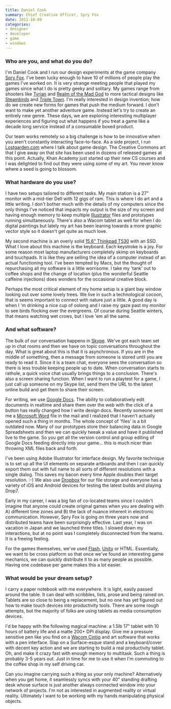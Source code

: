 ```yaml
---
title: Daniel Cook
summary: Chief Creative Officer, Spry Fox
date: 2012-10-09
categories:
- designer
- developer
- game
- windows
---
```


### Who are you, and what do you do?

I'm Daniel Cook and I run our design experiments at the game company [Spry Fox](http://spryfox.com/ "Spry Fox's website."). I've been lucky enough to have 10 of millions of people play the games I've worked on. It is very strange meeting people that played my games since what I do is pretty geeky and solitary. My games range from shooters like [Tyrian][] and [Realm of the Mad God][realm-of-the-mad-god] to more tactical designs like [Steambirds][steambirds-survival] and [Triple Town][triple-town]. I'm really interested in design invention; how do we create new forms for games that push the medium forward. I don't want to make yet another adventure game. Instead let's try to create an entirely new genre. These days, we are exploring interesting multiplayer experiences and figuring out what happens if you treat a game like a decade long service instead of a consumable boxed product. 

Our team works remotely so a big challenge is how to be innovative when you aren't constantly interacting face-to-face. As a side project, I run [Lostgarden.com](http://www.lostgarden.com/ "Daniel's game design weblog.") where I talk about game design. The Creative Commons art that I give away on that site has been used in dozens of released games at this point. Actually, Khan Academy just started up their new CS courses and I was delighted to find out they were using some of my art. You never know where a seed is going to blossom. 
 
### What hardware do you use?

I have two setups tailored to different tasks. My main station is a 27" monitor with a mid-tier Dell with 12 gigs of ram. This is where I do art and a little writing. I don't bother much with the details of my computers since the only things I've noticed that impacts my output is the size of my screen and having enough memory to keep multiple [Illustrator][] files and prototypes running simultaneously. There's also a Wacom tablet as well for when I do digital paintings but lately my art has been leaning towards a more graphic vector style so it doesn't get quite as much love. 

My second machine is an overly solid [15.6" Thinkpad T530][thinkpad-t530] with an SSD. What I love about this machine is the keyboard. Each keystroke is a joy. For some reason most laptop manufacturers completely skimp on keyboards and touchpads. It is like they are selling the idea of a computer instead of an actual functioning tool. I've been tempted by Macs, but the thought of repurchasing all my software is a little worrisome. I take my 'tank' out to coffee shops and the change of location (plus the wonderful Seattle caffeine injections) does wonders for the occasional creative block. 

Perhaps the most critical element of my home setup is a giant bay window looking out over some lovely trees. We live in such a technological cocoon, that is seems important to connect with nature just a little. A good day is when I 'm drinking a nice cup of oolong and I raise my gaze past my monitor to see birds flocking over the evergreens. Of course during Seattle winters, that means watching wet crows, but I love 'em all the same. 
 
### And what software?

The bulk of our conversation happens in [Skype][]. We've got each team set up in chat rooms and then we have on topic conversations throughout the day. What is great about this is that it is asynchronous. If you are in the middle of something, then a message from someone is stored until you are ready to read it. Since it is a team chat, everyone sees the conversation so there is less trouble keeping people up to date. When conversation starts to rathole, a quick voice chat usually brings things to a conclusion. There's also a screen sharing function. When I want to run a playtest for a game, I just call up someone on my Skype list, send them the URL to the latest online build and get them to share their screen. 

For writing, we use [Google Docs][google-docs]. The ability to collaboratively edit documents in realtime and share them over the web with the click of a button has really changed how I write design docs. Recently someone sent me a [Microsoft Word][word] file in the mail and I realized that I haven't actually opened such a thing in months. The whole concept of 'files' is a bit outdated now. Many of our prototypes store their balancing data in Google Spreadsheets and then we can quickly tweak a value and have it published live to the game. So you get all the version control and group editing of Google Docs feeding directly into your game... this is much nicer than throwing XML files back and forth. 

I've been using Adobe Illustrator for interface design. My favorite technique is to set up all the UI elements on separate artboards and then I can quickly export them out with full name to all sorts of different resolutions with a single dialog. This saves my bacon every time Apple doubles their target resolution. :-) We also use [Dropbox][] for our file storage and everyone has a variety of iOS and Android devices for testing the latest builds and playing Drop7.

Early in my career, I was a big fan of co-located teams since I couldn't imagine that anyone could create original games when you are dealing with A) different time zones and B) the lack of nuance inherent in electronic communication. However, Spry Fox is going on three years now and distributed teams have been surprisingly effective. Last year, I was on vacation in Japan and we launched three titles. I slowed down my interactions, but at no point was I completely disconnected from the teams. It is a freeing feeling. 

For the games themselves, we've used [Flash][], [Unity][] or HTML. Essentially, we want to be cross platform so that once we've found an interesting game mechanics, we can quickly distribute it to as many people as possible. Having one codebase per game makes this a lot easier. 
 
### What would be your dream setup?

I carry a paper notebook with me everywhere. It is light, easily passed around the table. It can deal with scribbles, lists, prose and being rained on. Tablets are so close to being a replacement, but no one has yet figured out how to make touch devices into productivity tools. There are some rough attempts, but the majority of folks are using tablets as media consumption devices. 

I'd be happy with the following magical machine: a 1.5lb 17" tablet with 10 hours of battery life and a matte 200+ DPI display. Give me a pressure sensitive pen like you find on a [Wacom Cintiq][cintiq] and art software that works with a pen interface. Slap on a Surface-esque stand and a keyboard/cover with decent key action and we are starting to build a real productivity tablet. Oh, and make it crazy fast with enough memory to multitask. Such a thing is probably 3-5 years out. Just in time for me to use it when I'm commuting to the coffee shop in my self driving car. 

Can you imagine carrying such a thing as your only machine? Alternatively when you get home, it seamlessly syncs with your 40" standing drafting desk whose surface is just another always connected window into your network of projects. I'm not as interested in augmented reality or virtual reality. Ultimately I want to be working with my hands manipulating physical objects.

[cintiq]: https://www.wacom.com/en-us/us/cintiq "A computer screen you can draw on."
[dropbox]: https://www.dropbox.com/ "Online syncing and storage."
[flash]: https://en.wikipedia.org/wiki/Adobe_Flash "A software and animation editor."
[google-docs]: https://en.wikipedia.org/wiki/Google_Docs "A web-based office suite."
[illustrator]: https://www.adobe.com/products/illustrator.html "A vector graphics editor."
[realm-of-the-mad-god]: https://www.realmofthemadgod.com/ "A co-op MMO shooter game."
[skype]: https://www.skype.com/en/ "Voice and video chat software."
[steambirds-survival]: http://web.archive.org/web/20210125064124/https://spryfox.com/our-games/steambirds-survival/ "A turn-based aerial combat game."
[thinkpad-t530]: http://web.archive.org/web/20210622205307/https://www.lenovo.com/us/en/laptops/thinkpad/t-series/t530/ "A 15.6 inch PC laptop."
[triple-town]: https://spryfox.com/our-games/tripletown/ "A three-matching city-building puzzle game."
[tyrian]: https://en.wikipedia.org/wiki/Tyrian_(video_game) "A scrolling shooter game."
[unity]: https://unity.com/products "A cross-platform game development tool."
[word]: https://www.microsoft.com/en-us/microsoft-365/word "A document editor."
